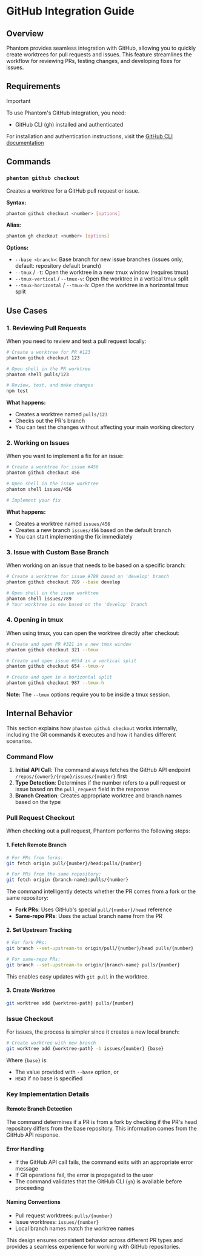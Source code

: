 # GitHub Integration Guide

## Overview

Phantom provides seamless integration with GitHub, allowing you to quickly create worktrees for pull requests and issues. This feature streamlines the workflow for reviewing PRs, testing changes, and developing fixes for issues.

## Requirements

> [!IMPORTANT]  
> To use Phantom's GitHub integration, you need:
> - GitHub CLI (gh) installed and authenticated
> 
> For installation and authentication instructions, visit the [GitHub CLI documentation](https://cli.github.com/manual/)

## Commands

### `phantom github checkout`

Creates a worktree for a GitHub pull request or issue.

**Syntax:**
```bash
phantom github checkout <number> [options]
```

**Alias:**
```bash
phantom gh checkout <number> [options]
```

**Options:**
- `--base <branch>`: Base branch for new issue branches (issues only, default: repository default branch)
- `--tmux` / `-t`: Open the worktree in a new tmux window (requires tmux)
- `--tmux-vertical` / `--tmux-v`: Open the worktree in a vertical tmux split
- `--tmux-horizontal` / `--tmux-h`: Open the worktree in a horizontal tmux split

## Use Cases

### 1. Reviewing Pull Requests

When you need to review and test a pull request locally:

```bash
# Create a worktree for PR #123
phantom github checkout 123

# Open shell in the PR worktree
phantom shell pulls/123

# Review, test, and make changes
npm test
```

**What happens:**
- Creates a worktree named `pulls/123`
- Checks out the PR's branch
- You can test the changes without affecting your main working directory

### 2. Working on Issues

When you want to implement a fix for an issue:

```bash
# Create a worktree for issue #456
phantom github checkout 456

# Open shell in the issue worktree
phantom shell issues/456

# Implement your fix
```

**What happens:**
- Creates a worktree named `issues/456`
- Creates a new branch `issues/456` based on the default branch
- You can start implementing the fix immediately

### 3. Issue with Custom Base Branch

When working on an issue that needs to be based on a specific branch:

```bash
# Create a worktree for issue #789 based on 'develop' branch
phantom github checkout 789 --base develop

# Open shell in the issue worktree
phantom shell issues/789
# Your worktree is now based on the 'develop' branch
```

### 4. Opening in tmux

When using tmux, you can open the worktree directly after checkout:

```bash
# Create and open PR #321 in a new tmux window
phantom github checkout 321 --tmux

# Create and open issue #654 in a vertical split
phantom github checkout 654 --tmux-v

# Create and open in a horizontal split
phantom github checkout 987 --tmux-h
```

**Note:** The `--tmux` options require you to be inside a tmux session.

## Internal Behavior

This section explains how `phantom github checkout` works internally, including the Git commands it executes and how it handles different scenarios.

### Command Flow

1. **Initial API Call**: The command always fetches the GitHub API endpoint `/repos/{owner}/{repo}/issues/{number}` first
2. **Type Detection**: Determines if the number refers to a pull request or issue based on the `pull_request` field in the response
3. **Branch Creation**: Creates appropriate worktree and branch names based on the type

### Pull Request Checkout

When checking out a pull request, Phantom performs the following steps:

#### 1. Fetch Remote Branch
```bash
# For PRs from forks:
git fetch origin pull/{number}/head:pulls/{number}

# For PRs from the same repository:
git fetch origin {branch-name}:pulls/{number}
```

The command intelligently detects whether the PR comes from a fork or the same repository:
- **Fork PRs**: Uses GitHub's special `pull/{number}/head` reference
- **Same-repo PRs**: Uses the actual branch name from the PR

#### 2. Set Upstream Tracking
```bash
# For fork PRs:
git branch --set-upstream-to origin/pull/{number}/head pulls/{number}

# For same-repo PRs:
git branch --set-upstream-to origin/{branch-name} pulls/{number}
```

This enables easy updates with `git pull` in the worktree.

#### 3. Create Worktree
```bash
git worktree add {worktree-path} pulls/{number}
```

### Issue Checkout

For issues, the process is simpler since it creates a new local branch:

```bash
# Create worktree with new branch
git worktree add {worktree-path} -b issues/{number} {base}
```

Where `{base}` is:
- The value provided with `--base` option, or
- `HEAD` if no base is specified

### Key Implementation Details

#### Remote Branch Detection
The command determines if a PR is from a fork by checking if the PR's head repository differs from the base repository. This information comes from the GitHub API response.

#### Error Handling
- If the GitHub API call fails, the command exits with an appropriate error message
- If Git operations fail, the error is propagated to the user
- The command validates that the GitHub CLI (`gh`) is available before proceeding

#### Naming Conventions
- Pull request worktrees: `pulls/{number}`
- Issue worktrees: `issues/{number}`
- Local branch names match the worktree names

This design ensures consistent behavior across different PR types and provides a seamless experience for working with GitHub repositories.